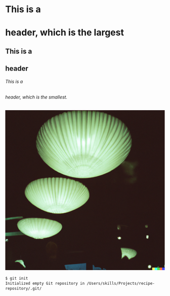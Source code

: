 # This is a <h1> header, which is the largest
## This is a <h2> header
###### This is a <h6> header, which is the smallest.

![Image of mushroom medusa globes](https://github.com/JoyAurora/communicate-using-markdown/blob/main/images/fish.png)

```
$ git init
Initialized empty Git repository in /Users/skills/Projects/recipe-repository/.git/
```
